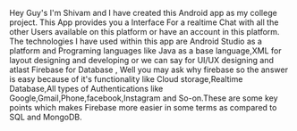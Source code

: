 Hey Guy's I'm Shivam and I have created this Android app as my college project.
This App provides you a Interface For a realtime Chat with all the other Users available on this platform or have an account in this platform.
The technologies I have used within this app are Android Studio as a platform and Programing languages like Java as a base language,XML for layout designing and developing or we can say for UI/UX designing and atlast Firebase for Database , Well you may ask why firebase so the answer is easy because of it's functionality like Cloud storage,Realtime Database,All types of Authentications like Google,Gmail,Phone,facebook,Instagram and So-on.These are some key points which makes Firebase more easier in some terms as compared to SQL and MongoDB.

